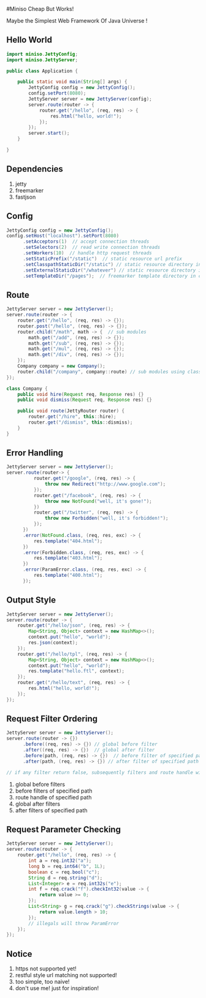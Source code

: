 #Miniso
Cheap But Works!

Maybe the Simplest Web Framework Of Java Universe !


## Hello World
```java
import miniso.JettyConfig;
import miniso.JettyServer;

public class Application {

	public static void main(String[] args) {
		JettyConfig config = new JettyConfig();
		config.setPort(8080);
		JettyServer server = new JettyServer(config);
		server.route(router -> {
			router.get("/hello", (req, res) -> {
				res.html("hello, world!");
			});
		});
		server.start();
	}

}
```

## Dependencies
1. jetty
2. freemarker
3. fastjson

## Config
```java
JettyConfig config = new JettyConfig();
config.setHost("localhost").setPort(8080)
	  .setAcceptors(1)  // accept connection threads
	  .setSelectors(2)  // read write connection threads
	  .setWorkers(10)  // handle http request threads
	  .setStaticPrefix("/static")  // static resource url prefix
	  .setClasspathStaticDir("/static") // static resource directory in classpath
	  .setExternalStaticDir("/whatever") // static resource directory in file system
	  .setTemplateDir("/pages");  // freemarker template directory in classpath
```

## Route
```java
JettyServer server = new JettyServer();
server.route(router -> {
	router.get("/hello", (req, res) -> {});
	router.post("/hello", (req, res) -> {});
	router.child("/math", math -> {  // sub modules
		math.get("/add", (req, res) -> {});
		math.get("/sub", (req, res) -> {});
		math.get("/mul", (req, res) -> {});
		math.get("/div", (req, res) -> {});
	});
	Company company = new Company();
	router.child("/company", company::route) // sub modules using class
});

class Company {
	public void hire(Request req, Response res) {}
	public void dismiss(Request req, Response res) {}

	public void route(JettyRouter router) {
		router.get("/hire", this::hire);
		router.get("/dismiss", this::dismiss);
	}
}
```

## Error Handling
```java
JettyServer server = new JettyServer();
server.route(router-> {
		  router.get("/google", (req, res) -> {
		      throw new Redirect("http://www.google.com");	
		  });
		  router.get("/facebook", (req, res) -> {
		      throw new NotFound("well, it's gone!");
          })
          router.get("/twitter", (req, res) -> {
		      throw new Forbidden("well, it's forbidden!");
		  });
      })
      .error(NotFound.class, (req, res, exc) -> {
	      res.template("404.html");
      })
      .error(Forbidden.class, (req, res, exc) -> {
          res.template("403.html");
	  })
	  .error(ParamError.class, (req, res, exc) -> {
		  res.template("400.html");
	  });
```

## Output Style
```java
JettyServer server = new JettyServer();
server.route(router -> {
    router.get("/hello/json", (req, res) -> {
        Map<String, Object> context = new HashMap<>();
        context.put("hello", "world");
        res.json(context);
    });
    router.get("/hello/tpl", (req, res) -> {
        Map<String, Object> context = new HashMap<>();
        context.put("hello", "world");
        res.template("hello.ftl", context);
    });
    router.get("/hello/text", (req, res) -> {
        res.html("hello, world!");
    });
});
```

## Request Filter Ordering
```java
JettyServer server = new JettyServer();
server.route(router -> {})
	  .before((req, res) -> {}) // global before filter
	  .after((req, res) -> {})  // global after filter
	  .before(path, (req, res) -> {})  // before filter of specified path
	  .after(path, (req, res) -> {}) // after filter of specified path

// if any filter return false, subsequently filters and route handle will not be executed
```
1. global before filters
2. before filters of specified path
3. route handle of specified path
4. global after filters
5. after filters of specified path

## Request Parameter Checking
```java
JettyServer server = new JettyServer();
server.route(router -> {
	router.get("/hello", (req, res) -> {
		int a = req.int32("a");
		long b = req.int64("b", 1L);
		boolean c = req.bool("c");
		String d = req.string("d");
		List<Integer> e = req.int32s("e");
		int f = req.crack("f").checkInt32(value -> {
			return value >= 0;
		});
		List<String> g = req.crack("g").checkStrings(value -> {
			return value.length > 10;
		});
		// illegals will throw ParamError
	});
});
```

## Notice
1. https not supported yet!
2. restful style url matching not supported!
3. too simple, too naive!
4. don't use me! just for inspiration!

